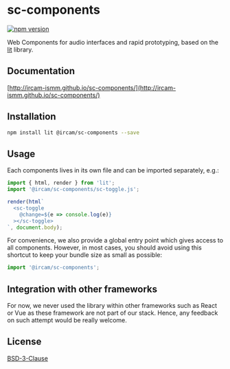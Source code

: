 # sc-components

[![npm version](https://badge.fury.io/js/@ircam%2Fsc-components.svg)](https://badge.fury.io/js/@ircam%2Fsc-components)

Web Components for audio interfaces and rapid prototyping, based on the [lit](https://lit.dev/) library.

## Documentation

[http://ircam-ismm.github.io/sc-components/](http://ircam-ismm.github.io/sc-components/)

## Installation

```sh
npm install lit @ircam/sc-components --save
```

## Usage

Each components lives in its own file and can be imported separately, e.g.:

```js
import { html, render } from 'lit';
import '@ircam/sc-components/sc-toggle.js';

render(html`
  <sc-toggle
    @change=${e => console.log(e)}
  ></sc-toggle>
`, document.body);
```

For convenience, we also provide a global entry point which gives access to all components. However, in most cases, you should avoid using this shortcut to keep your bundle size as small as possible:

```js
import '@ircam/sc-components';
```

## Integration with other frameworks

For now, we never used the library within other frameworks such as React or Vue as these framework are not part of our stack. Hence, any feedback on such attempt would be really welcome.

## License

[BSD-3-Clause](./LICENSE)
